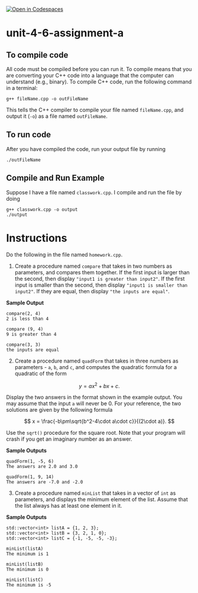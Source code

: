 [![Open in Codespaces](https://classroom.github.com/assets/launch-codespace-2972f46106e565e64193e422d61a12cf1da4916b45550586e14ef0a7c637dd04.svg)](https://classroom.github.com/open-in-codespaces?assignment_repo_id=17712067)
# unit-4-6-assignment-a

## To compile code
All code must be compiled before you can run it.  To compile means that you are converting your C++ code into a language that the computer can understand (e.g., binary).  To compile C++ code, run the following command in a terminal:
```
g++ fileName.cpp -o outFileName
```
This tells the C++ compiler to compile your file named `fileName.cpp`, and output it (`-o`) as a file named `outFileName`.

## To run code
After you have compiled the code, run your output file by running
```
./outFileName
```

## Compile and Run Example
Suppose I have a file named `classwork.cpp`.  I compile and run the file by doing
```
g++ classwork.cpp -o output
./output
```

# Instructions
Do the following in the file named `homework.cpp`.
1. Create a procedure named `compare` that takes in two numbers as parameters, and compares them together.  If the first input is larger than the second, then display `"input1 is greater than input2"`.  If the first input is smaller than the second, then display `"input1 is smaller than input2"`.  If they are equal, then display `"the inputs are equal"`.

**Sample Output**
```
compare(2, 4)
2 is less than 4

compare (9, 4)
9 is greater than 4

compare(3, 3)
the inputs are equal
```
2. Create a procedure named `quadForm` that takes in three numbers as parameters - `a`, `b`, and `c`, and computes the quadratic formula for a quadratic of the form

$$ y = ax^2 + bx + c. $$

Display the two answers in the format shown in the example output.  You may assume that the input `a` will never be 0.  For your reference, the two solutions are given by the following formula

$$ x = \frac{-b\pm\sqrt{b^2-4\cdot a\cdot c}}{(2\cdot a)}. $$

Use the `sqrt()` procedure for the square root.  Note that your program will crash if you get an imaginary number as an answer.

**Sample Outputs**
```
quadForm(1, -5, 6)
The answers are 2.0 and 3.0

quadForm(1, 9, 14)
The answers are -7.0 and -2.0
```
3. Create a procedure named `minList` that takes in a vector of `int` as parameters, and displays the minimum element of the list.  Assume that the list always has at least one element in it.

**Sample Outputs**
```
std::vector<int> listA = {1, 2, 3};
std::vector<int> listB = {3, 2, 1, 0};
std::vector<int> listC = {-1, -5, -5, -3};

minList(listA)
The minimum is 1

minList(listB)
The minimum is 0

minList(listC)
The minimum is -5
```
